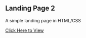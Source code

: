 ## Landing Page 2

A simple landing page in HTML/CSS

[Click Here to View](https://rasheedt9x.github.io/webdev-projects/landing-page-2/)
